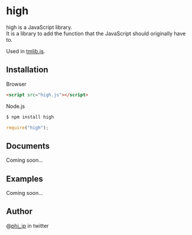 # high

high is a  JavaScript library.  
It is a library to add the function that the JavaScript should originally have to.

Used in [tmlib.js](http://phi-jp.github.io/tmlib.js/).


## Installation

Browser

```html
<script src="high.js"></script>
```

Node.js

```bash
$ npm install high
```

```js
require("high");
```


## Documents

Coming soon...

## Examples

Coming soon...


## Author

@[phi_jp](http://twitter.com/phi_jp) in twitter

